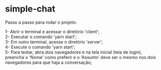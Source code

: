 # simple-chat

Passo a passo para rodar o projeto:

1- Abrir o terminal e acessar o diretório 'client';<br>
2- Executar o comando 'yarn start';<br>
3- Em outro terminal, acesse o diretório 'server';<br>
4- Execute o comando 'yarn start';<br>
5- Para testar, abra dois navegadores e na tela inicial (tela de login), preencha o 'Nome' como preferir e o 'Assunto' deve ser o mesmo nos dois navegadores 
para que haja a conversação;
